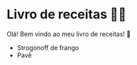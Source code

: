 # Livro de receitas :woman_cook:

Olá! Bem vindo ao meu livro de receitas! :wave:

- Strogonoff de frango
- Pavê